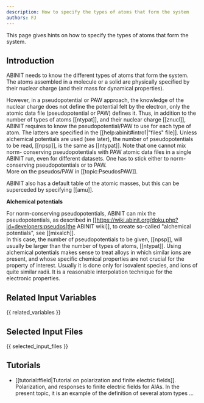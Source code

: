 ```yaml
---
description: How to specify the types of atoms that form the system
authors: FJ
---
```

<!--- This is the source file for this topics. Can be edited. -->

This page gives hints on how to specify the types of atoms that form the system.

## Introduction

ABINIT needs to know the different types of atoms that form the system.
The atoms assembled in a molecule or a solid are physically specified by their
nuclear charge (and their mass for dynamical properties).

However, in a pseudopotential or PAW approach, the knowledge of the nuclear
charge does not define the potential felt by the electron, only the atomic
data file (pseudopotential or PAW) defines it. Thus, in addition to the number
of types of atoms [[ntypat]], and their nuclear charge [[znucl]], ABINIT
requires to know the pseudopotential/PAW to use for each type of atom. The
latters are specified in the [[help:abinit#intro1|"files" file]]. Unless
alchemical potentials are used (see later), the number of pseudopotentials to
be read, [[npsp]], is the same as [[ntypat]]. Note that one cannot mix norm-
conserving pseudopotentials with PAW atomic data files in a single ABINIT run,
even for different datasets. One has to stick either to norm-conserving
pseudopotentials or to PAW.  
More on the pseudos/PAW in [[topic:PseudosPAW]].

ABINIT also has a default table of the atomic masses, but this can be
superceded by specifying [[amu]].

**Alchemical potentials**

For norm-conserving pseudopotentials, ABINIT can mix the pseudopotentials, as
described in [[https://wiki.abinit.org/doku.php?id=developers:pseudos|the ABINIT wiki]], 
to create so-called "alchemical potentials", see [[mixalch]].  
In this case, the number of pseudopotentials to be given, [[npsp]], will
usually be larger than the number of types of atoms, [[ntypat]]. Using
alchemical potentials makes sense to treat alloys in which similar ions are
present, and whose specific chemical properties are not crucial for the
property of interest. Usually it is done only for isovalent species, and ions
of quite similar radii. It is a reasonable interpolation technique for the
electronic properties.



## Related Input Variables

{{ related_variables }}

## Selected Input Files

{{ selected_input_files }}

## Tutorials

* [[tutorial:ffield|Tutorial on polarization and finite electric fields]]. Polarization, and responses to finite electric fields for AlAs. In the present topic, it is an example of the definition of several atom types ... 

